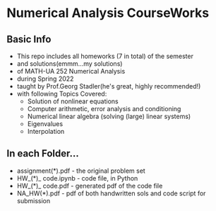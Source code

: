 # Numerical Analysis CourseWorks


## Basic Info

* This repo includes all homeworks (7 in total) of the semester
* and solutions(emmm...my solutions)
* of MATH-UA 252 Numerical Analysis
* during Spring 2022
* taught by Prof.Georg Stadler(he's great, highly recommended!)
* with following Topics Covered:
  * Solution of nonlinear equations
  * Computer arithmetic, error analysis and conditioning
  * Numerical linear algebra (solving (large) linear systems)
  * Eigenvalues
  * Interpolation


## In each Folder...
* assignment(*).pdf - the original problem set
* HW_(*)_ code.ipynb - code file, in Python
* HW_(*)_ code.pdf - generated pdf of the code file
* NA_HW(*).pdf - pdf of both handwritten sols and code script for submission

